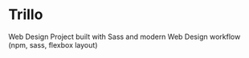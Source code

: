 # Trillo
Web Design Project built with Sass and modern Web Design workflow (npm, sass, flexbox layout)
